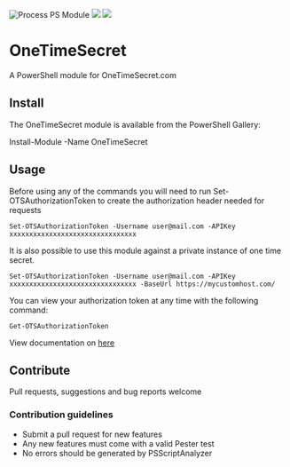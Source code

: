 ![Process PS Module](https://github.com/chelnak/OneTimeSecret/actions/workflows/ci.yml/badge.svg) ![](https://img.shields.io/powershellgallery/v/OneTimeSecret) ![](https://img.shields.io/powershellgallery/dt/OneTimeSecret)

# OneTimeSecret

A PowerShell module for OneTimeSecret.com

## Install

The OneTimeSecret module is available from the PowerShell Gallery:

Install-Module -Name OneTimeSecret

## Usage

Before using any of the commands you will need to run Set-OTSAuthorizationToken to create the authorization header needed for requests

`Set-OTSAuthorizationToken -Username user@mail.com -APIKey xxxxxxxxxxxxxxxxxxxxxxxxxxxxxxxx`

It is also possible to use this module against a private instance of one time secret.

`Set-OTSAuthorizationToken -Username user@mail.com -APIKey xxxxxxxxxxxxxxxxxxxxxxxxxxxxxxxx -BaseUrl https://mycustomhost.com/`

You can view your authorization token at any time with the following command:

`Get-OTSAuthorizationToken`

View documentation on [here](https://chelnak.github.io/OneTimeSecret/)

## Contribute

Pull requests, suggestions and bug reports welcome

### Contribution guidelines

- Submit a pull request for new features
- Any new features must come with a valid Pester test
- No errors should be generated by PSScriptAnalyzer
